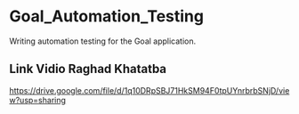 # Goal_Automation_Testing
Writing automation testing for the Goal application.

## Link Vidio Raghad Khatatba
https://drive.google.com/file/d/1q10DRpSBJ71HkSM94F0tpUYnrbrbSNjD/view?usp=sharing
